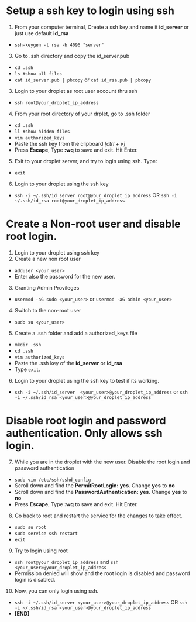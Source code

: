 # Setup a ssh key to login using ssh 

1. From your computer terminal, Create a ssh key and name it <strong>id_server</strong> or just use default <strong>id_rsa</strong>
  - ``ssh-keygen -t rsa -b 4096 "server"``
3. Go to .ssh directory and copy the id_server.pub
  - ``cd .ssh``
  - ``ls #show all files``
  - ``cat id_server.pub | pbcopy`` or ``cat id_rsa.pub | pbcopy`` <br>
3. Login to your droplet as root user account thru ssh
  - ``ssh root@your_droplet_ip_address``
4. From your root directory of your drplet, go to .ssh folder
  - ``cd .ssh``
  - ``ll #show hidden files``
  - ``vim authorized_keys``
  - Paste the ssh key from the clipboard <i>[ctrl + v]</i>
  - Press <strong>Escape</strong>, Type <strong>:wq</strong> to save and exit. Hit Enter.
5. Exit to your droplet server, and try to login using ssh. Type:
  - ``exit``
6. Login to your droplet using the ssh key
  - ``ssh -i ~/.ssh/id_server root@your_droplet_ip_address`` OR ``ssh -i ~/.ssh/id_rsa root@your_droplet_ip_address``


# Create a Non-root user and disable root login.

1. Login to your droplet using ssh key
2. Create a new non root user
  - ``adduser <your_user>``
  - Enter also the password for the new user.
3. Granting Admin Provileges
  - ``usermod -aG sudo <your_user>`` or ``usermod -aG admin <your_user>``
4. Switch to the non-root user
 - ``sudo su <your_user>``
5. Create a .ssh folder and add a authorized_keys file
 - ``mkdir .ssh``
 - ``cd .ssh``
 - ``vim authorized_keys``
 - Paste the .ssh key of the <strong>id_server</strong> or <strong>id_rsa</strong>
 - Type ``exit``.
6. Login to your droplet using the ssh key to test if its working.
  - ``ssh -i ~/.ssh/id_server  <your_user>@your_droplet_ip_address`` or ``ssh -i ~/.ssh/id_rsa <your_user>@your_droplet_ip_address``
# Disable root login and password authentication. Only allows ssh login.
7. While you are in the droplet with the new user. Disable the root login and password authentication
  - ``sudo vim /etc/ssh/sshd_config``
  - Scroll down and find the <strong>PermitRootLogin:</strong> <strong>yes</strong>. Change <strong>yes</strong> to <strong>no</strong>
  - Scroll down and find the <strong>PasswordAuthentication:</strong> <strong>yes</strong>. Change <strong>yes</strong> to <strong>no</strong>
  - Press <strong>Escape</strong>, Type <strong>:wq</strong> to save and exit. Hit Enter.
8. Go back to root and restart the service for the changes to take effect.
  - ``sudo su root``
  - ``sudo service ssh restart``
  - ``exit``
9. Try to login using root
  - ``ssh root@your_droplet_ip_address`` and ``ssh <your_user>@your_droplet_ip_address``
  - Permission denied will show and the root login is disabled and password login is disabled.
10. Now, you can only login using ssh.
  - ``ssh -i ~/.ssh/id_server <your_user>@your_droplet_ip_address`` OR ``ssh -i ~/.ssh/id_rsa <your_user>@your_droplet_ip_address``
  - <strong>[END]</strong>


  
